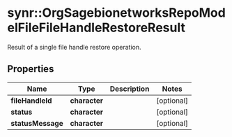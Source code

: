 # synr::OrgSagebionetworksRepoModelFileFileHandleRestoreResult

Result of a single file handle restore operation.

## Properties
Name | Type | Description | Notes
------------ | ------------- | ------------- | -------------
**fileHandleId** | **character** |  | [optional] 
**status** | **character** |  | [optional] 
**statusMessage** | **character** |  | [optional] 


